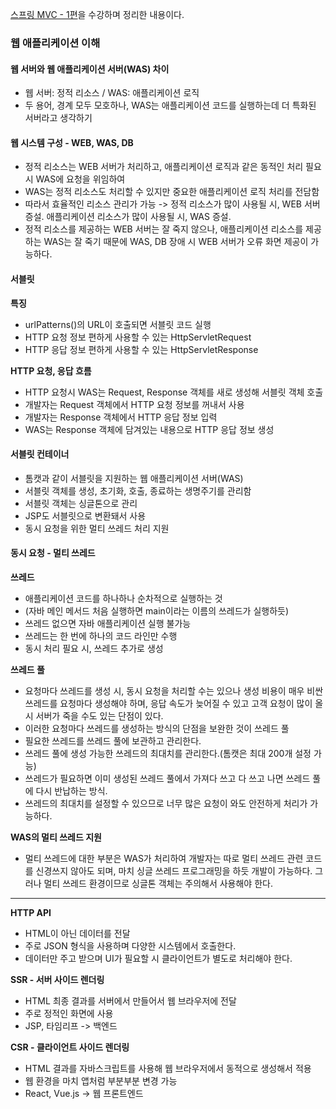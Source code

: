[스프링 MVC - 1편](https://www.inflearn.com/course/%EC%8A%A4%ED%94%84%EB%A7%81-mvc-1)을 수강하며 정리한 내용이다.


### 웹 애플리케이션 이해


#### 웹 서버와 웹 애플리케이션 서버(WAS) 차이
* 웹 서버: 정적 리소스 / WAS: 애플리케이션 로직
* 두 용어, 경계 모두 모호하나, WAS는 애플리케이션 코드를 실행하는데 더 특화된 서버라고 생각하기


#### 웹 시스템 구성 - WEB, WAS, DB
* 정적 리소스는 WEB 서버가 처리하고, 애플리케이션 로직과 같은 동적인 처리 필요 시 WAS에 요청을 위임하여
* WAS는 정적 리소스도 처리할 수 있지만 중요한 애플리케이션 로직 처리를 전담함
* 따라서 효율적인 리소스 관리가 가능 -> 정적 리소스가 많이 사용될 시, WEB 서버 증설. 애플리케이션 리소스가 많이 사용될 시, WAS 증설.
* 정적 리소스를 제공하는 WEB 서버는 잘 죽지 않으나, 애플리케이션 리소스를 제공하는 WAS는 잘 죽기 때문에 WAS, DB 장애 시 WEB 서버가 오류 화면 제공이 가능하다.


#### 서블릿

**특징**
* urlPatterns()의 URL이 호출되면 서블릿 코드 실행
* HTTP 요청 정보 편하게 사용할 수 있는 HttpServletRequest
* HTTP 응답 정보 편하게 사용할 수 있는 HttpServletResponse

**HTTP 요청, 응답 흐름**
* HTTP 요청시 WAS는 Request, Response 객체를 새로 생성해 서블릿 객체 호출
* 개발자는 Request 객체에서 HTTP 요청 정보를 꺼내서 사용
* 개발자는 Response 객체에서 HTTP 응답 정보 입력
* WAS는 Response 객체에 담겨있는 내용으로 HTTP 응답 정보 생성


#### 서블릿 컨테이너

* 톰캣과 같이 서블릿을 지원하는 웹 애플리케이션 서버(WAS)
* 서블릿 객체를 생성, 초기화, 호출, 종료하는 생명주기를 관리함
* 서블릿 객체는 싱글톤으로 관리
* JSP도 서블릿으로 변환돼서 사용
* 동시 요청을 위한 멀티 쓰레드 처리 지원


#### 동시 요청 - 멀티 쓰레드

**쓰레드**
* 애플리케이션 코드를 하나하나 순차적으로 실행하는 것
* (자바 메인 메서드 처음 실행하면 main이라는 이름의 쓰레드가 실행하듯)
* 쓰레드 없으면 자바 애플리케이션 실행 불가능
* 쓰레드는 한 번에 하나의 코드 라인만 수행
* 동시 처리 필요 시, 쓰레드 추가로 생성

**쓰레드 풀**
* 요청마다 쓰레드를 생성 시, 동시 요청을 처리할 수는 있으나 생성 비용이 매우 비싼 쓰레드를 요청마다 생성해야 하며, 응답 속도가 늦어질 수 있고 고객 요청이 많이 올 시 서버가 죽을 수도 있는 단점이 있다.
* 이러한 요청마다 쓰레드를 생성하는 방식의 단점을 보완한 것이 쓰레드 풀
* 필요한 쓰레드를 쓰레드 풀에 보관하고 관리한다.
* 쓰레드 풀에 생성 가능한 쓰레드의 최대치를 관리한다.(톰캣은 최대 200개 설정 가능)
* 쓰레드가 필요하면 이미 생성된 쓰레드 풀에서 가져다 쓰고 다 쓰고 나면 쓰레드 풀에 다시 반납하는 방식.
* 쓰레드의 최대치를 설정할 수 있으므로 너무 많은 요청이 와도 안전하게 처리가 가능하다.

**WAS의 멀티 쓰레드 지원**
* 멀티 쓰레드에 대한 부분은 WAS가 처리하여 개발자는 따로 멀티 쓰레드 관련 코드를 신경쓰지 않아도 되며, 마치 싱글 쓰레드 프로그래밍을 하듯 개발이 가능하다. 그러나 멀티 쓰레드 환경이므로 싱글톤 객체는 주의해서 사용해야 한다.



***


**HTTP API**
* HTML이 아닌 데이터를 전달
* 주로 JSON 형식을 사용하며 다양한 시스템에서 호출한다.
* 데이터만 주고 받으며 UI가 필요할 시 클라이언트가 별도로 처리해야 한다.

**SSR - 서버 사이드 렌더링**
* HTML 최종 결과를 서버에서 만들어서 웹 브라우저에 전달
* 주로 정적인 화면에 사용
* JSP, 타임리프 -> 백엔드

**CSR - 클라이언트 사이드 렌더링**
* HTML 결과를 자바스크립트를 사용해 웹 브라우저에서 동적으로 생성해서 적용
* 웹 환경을 마치 앱처럼 부분부분 변경 가능
* React, Vue.js -> 웹 프론트엔드